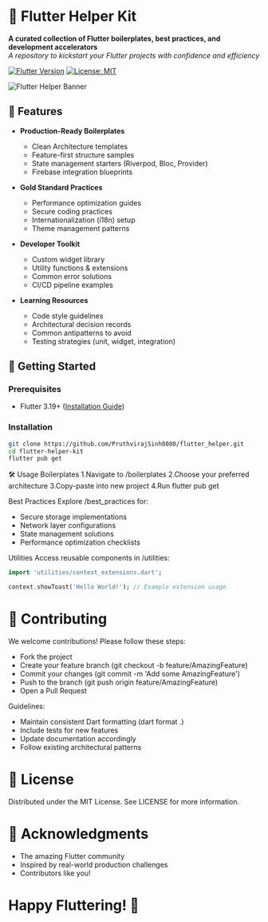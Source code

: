 # 🚀 Flutter Helper Kit

**A curated collection of Flutter boilerplates, best practices, and development accelerators**  
_A repository to kickstart your Flutter projects with confidence and efficiency_

[![Flutter Version](https://img.shields.io/badge/Flutter-3.19%2B-blue)](https://flutter.dev)
[![License: MIT](https://img.shields.io/badge/License-MIT-yellow.svg)](https://opensource.org/licenses/MIT)

![Flutter Helper Banner](https://via.placeholder.com/1200x400.png?text=Flutter+Helper+Kit+-+Build+Better+Apps+Faster)

## 🌟 Features

- **Production-Ready Boilerplates**

  - Clean Architecture templates
  - Feature-first structure samples
  - State management starters (Riverpod, Bloc, Provider)
  - Firebase integration blueprints

- **Gold Standard Practices**

  - Performance optimization guides
  - Secure coding practices
  - Internationalization (i18n) setup
  - Theme management patterns

- **Developer Toolkit**

  - Custom widget library
  - Utility functions & extensions
  - Common error solutions
  - CI/CD pipeline examples

- **Learning Resources**
  - Code style guidelines
  - Architectural decision records
  - Common antipatterns to avoid
  - Testing strategies (unit, widget, integration)

## 🚀 Getting Started

### Prerequisites

- Flutter 3.19+ ([Installation Guide](https://flutter.dev/docs/get-started/install))

### Installation

```bash
git clone https://github.com/PruthvirajSinh8080/flutter_helper.git
cd flutter-helper-kit
flutter pub get
```

🛠️ Usage
Boilerplates
1.Navigate to /boilerplates
2.Choose your preferred architecture
3.Copy-paste into new project
4.Run flutter pub get

Best Practices
Explore /best_practices for:

- Secure storage implementations
- Network layer configurations
- State management solutions
- Performance optimization checklists

Utilities
Access reusable components in /utilities:

```dart
import 'utilities/context_extensions.dart';

context.showToast('Hello World!'); // Example extension usage
```

# 🤝 Contributing
We welcome contributions! Please follow these steps:

- Fork the project
- Create your feature branch (git checkout -b feature/AmazingFeature)
- Commit your changes (git commit -m 'Add some AmazingFeature')
- Push to the branch (git push origin feature/AmazingFeature)
- Open a Pull Request

Guidelines:

- Maintain consistent Dart formatting (dart format .)
- Include tests for new features
- Update documentation accordingly
- Follow existing architectural patterns

# 📜 License

Distributed under the MIT License. See LICENSE for more information.

# 🙏 Acknowledgments

- The amazing Flutter community
- Inspired by real-world production challenges
- Contributors like you!

# Happy Fluttering! 💙
